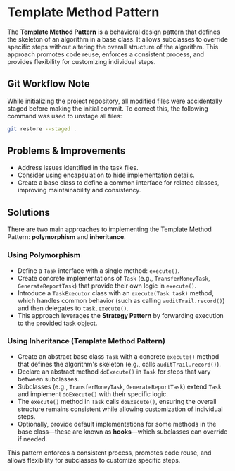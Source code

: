 # Template Method Pattern

The **Template Method Pattern** is a behavioral design pattern that defines the skeleton of an algorithm in a base class. It allows subclasses to override specific steps without altering the overall structure of the algorithm. This approach promotes code reuse, enforces a consistent process, and provides flexibility for customizing individual steps.

## Git Workflow Note

While initializing the project repository, all modified files were accidentally staged before making the initial commit. To correct this, the following command was used to unstage all files:

```bash
git restore --staged .
```

## Problems & Improvements

- Address issues identified in the task files.
- Consider using encapsulation to hide implementation details.
- Create a base class to define a common interface for related classes, improving maintainability and consistency.

## Solutions

There are two main approaches to implementing the Template Method Pattern: **polymorphism** and **inheritance**.

### Using Polymorphism

- Define a `Task` interface with a single method: `execute()`.
- Create concrete implementations of `Task` (e.g., `TransferMoneyTask`, `GenerateReportTask`) that provide their own logic in `execute()`.
- Introduce a `TaskExecutor` class with an `execute(Task task)` method, which handles common behavior (such as calling `auditTrail.record()`) and then delegates to `task.execute()`.
- This approach leverages the **Strategy Pattern** by forwarding execution to the provided task object.

### Using Inheritance (Template Method Pattern)

- Create an abstract base class `Task` with a concrete `execute()` method that defines the algorithm's skeleton (e.g., calls `auditTrail.record()`).
- Declare an abstract method `doExecute()` in `Task` for steps that vary between subclasses.
- Subclasses (e.g., `TransferMoneyTask`, `GenerateReportTask`) extend `Task` and implement `doExecute()` with their specific logic.
- The `execute()` method in `Task` calls `doExecute()`, ensuring the overall structure remains consistent while allowing customization of individual steps.
- Optionally, provide default implementations for some methods in the base class—these are known as **hooks**—which subclasses can override if needed.

This pattern enforces a consistent process, promotes code reuse, and allows flexibility for subclasses to customize specific steps.
